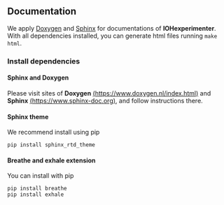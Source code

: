 ## Documentation

We apply [Doxygen](https://www.doxygen.nl/index.html) and [Sphinx](https://www.sphinx-doc.org) for documentations of __IOHexperimenter__. With all dependencies installed, you can generate html files running `make html`.

### Install dependencies
#### Sphinx and Doxygen
Please visit sites of __Doxygen__ [(https://www.doxygen.nl/index.html)](https://www.doxygen.nl/index.html) and __Sphinx__ [(https://www.sphinx-doc.org)](https://www.sphinx-doc.org), and follow instructions there.

#### Sphinx theme
We recommend install using pip
```
pip install sphinx_rtd_theme
```

#### Breathe and exhale extension
You can install with pip
```
pip install breathe
pip install exhale
```

